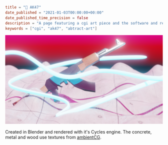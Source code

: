 ```toml
title = "🔫 AK47"
date_published = "2021-01-03T00:00:00+00:00"
date_published_time_precision = false
description = "A page featuring a cgi art piece and the software and ressources used to create it."
keywords = ["cgi", "ak47", "abtract-art"]
```
![A 3d computer render: A low polygon AK47 is surrounded by wavy light-blue glowing lines. Beneath all the previous is a concrete tile floor with lots of tiny hills. The camera is pointing at the gun so that you can see the background above the floor. The background is a gradient starting at the top with magenta and then going down to red and down to black.](ak47.webp)

Created in Blender and rendered with it's Cycles engine. The concrete, metal and wood use textures from [ambientCG](https://ambientcg.com/).
